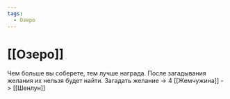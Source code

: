 ```yaml
---
tags:
  - Озеро
---
```

# [[Озеро]]
Чем больше вы соберете, тем лучше награда. После загадывания желания их нельзя будет найти. 
Загадать желание -> 4 [[Жемчужина]] -> [[Шенлун]]
